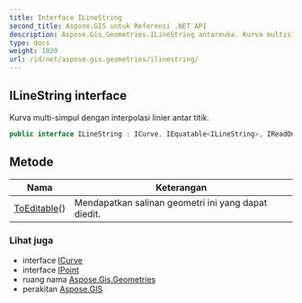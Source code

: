 ```yaml
---
title: Interface ILineString
second_title: Aspose.GIS untuk Referensi .NET API
description: Aspose.Gis.Geometries.ILineString antarmuka. Kurva multisimpul dengan interpolasi linier antar titik.
type: docs
weight: 1020
url: /id/net/aspose.gis.geometries/ilinestring/
---
```

## ILineString interface

Kurva multi-simpul dengan interpolasi linier antar titik.

```csharp
public interface ILineString : ICurve, IEquatable<ILineString>, IReadOnlyList<IPoint>
```

## Metode

| Nama | Keterangan |
| --- | --- |
| [ToEditable](../../aspose.gis.geometries/ilinestring/toeditable/)() | Mendapatkan salinan geometri ini yang dapat diedit. |

### Lihat juga

* interface [ICurve](../icurve/)
* interface [IPoint](../ipoint/)
* ruang nama [Aspose.Gis.Geometries](../../aspose.gis.geometries/)
* perakitan [Aspose.GIS](../../)


